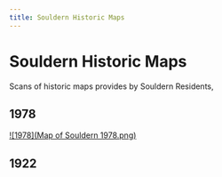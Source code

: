 ```yaml
---
title: Souldern Historic Maps
---
```


# Souldern Historic Maps

Scans of historic maps provides by Souldern Residents,

## 1978

[![1978](Map of Souldern 1978.png)](https://drive.google.com/file/d/1xqaIbE6in1m73S-qhtXrhAK99ZFdleiS/view?usp=sharing)

## 1922

